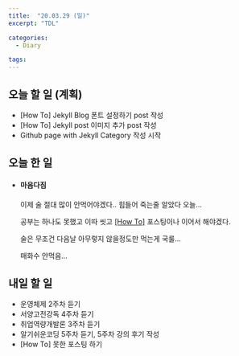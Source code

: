 ```yaml
---
title:  "20.03.29 (일)"
excerpt: "TDL"

categories:
  - Diary

tags:
---
```


## 오늘 할 일 (계획)

- [How To] Jekyll Blog 폰트 설정하기 post 작성
- [How To] Jekyll post 이미지 추가 post 작성
- Github page with Jekyll Category 작성 시작



## 오늘 한 일

- #### 마음다짐

  이제 술 절대 많이 안먹어야겠다.. 힘들어 죽는줄 알았다 오늘...

  공부는 하나도 못했고 이따 씻고 [[How To]](https://nam-ki-bok.github.io/categories/HowTo/) 포스팅이나 이어서 해야겠다.
  
  술은 무조건 다음날 아무렇지 않을정도만 먹는게 국룰...
  
  매화수 안먹음...
  
  
  
  


## 내일 할 일

- 운영체제 2주차 듣기
- 서양고전강독 4주차 듣기
- 취업역량개발론 3주차 듣기
- 알기쉬운코딩 5주차 듣기, 5주차 강의 후기 작성
- [How To] 못한 포스팅 하기

